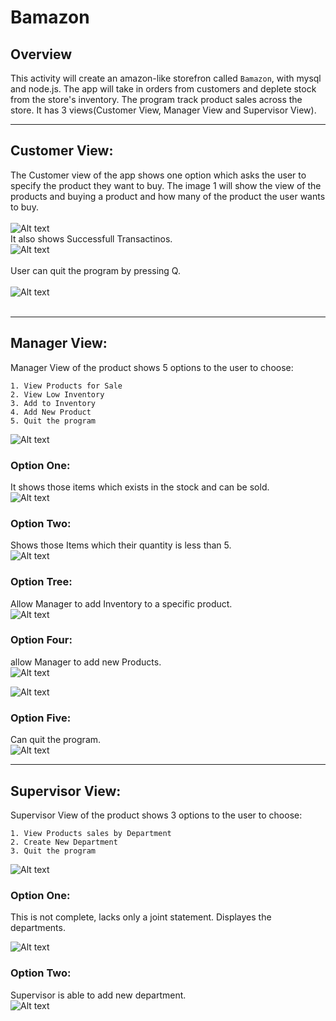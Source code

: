# Bamazon
## Overview

This activity will create an amazon-like storefron called `Bamazon`, with mysql and node.js.
The app will take in orders from customers and deplete stock from the store's inventory. The program track product sales across the store. It has 3 views(Customer View, Manager View and Supervisor View).
- - -
## Customer View: 
The Customer view of the app shows one option which asks the user to specify the product they want to buy. 
The image 1 will show the view of the products and buying a product and how many of the product the user wants to buy. <br /><br />
![Alt text](./images/img1.png?raw=true "View of and Buy")
<br />
It also shows Successfull Transactinos. <br />
![Alt text](./images/img3-success.png?raw=true "Success")
<br /><br />
User can quit the program by pressing Q.<br /><br />
![Alt text](./images/quitCustomer.png?raw=true "Quit")
<br /><br />
- - -
## Manager View: 
Manager View of the product shows 5 options to the user to choose: <br />
    
    1. View Products for Sale
    2. View Low Inventory 
    3. Add to Inventory 
    4. Add New Product 
    5. Quit the program 
          
![Alt text](./images/managerView.png?raw=true "View Manager")

### Option One:

It shows those items which exists in the stock and can be sold. <br />
![Alt text](./images/viewProductManager.png?raw=true "View Product Manager")

### Option Two: 

Shows those Items which their quantity is less than 5. <br />
![Alt text](./images/viewLowInventory1.png?raw=true "View Low Inventory")

### Option Tree: 

Allow Manager to add Inventory to a specific product. <br />
![Alt text](./images/addToInventory.png?raw=true "Add to Inventory")

### Option Four:

allow Manager to add new Products. <br />
![Alt text](./images/addNewProduct1.png?raw=true "Add new Product")

![Alt text](./images/addNewProduct2.png?raw=true "Add new Product2")

### Option Five: 

Can quit the program.<br />
![Alt text](./images/quit-manager.png?raw=true "quit")
- - -
## Supervisor View: 

Supervisor View of the product shows 3 options to the user to choose: <br />
    
    1. View Products sales by Department
    2. Create New Department
    3. Quit the program 
          
![Alt text](./images/supervisorView.png?raw=true "View Supervisor")

### Option One: 

This is not complete, lacks only a joint statement. Displayes the departments.  

![Alt text](./images/supervisorDepartmentView.png?raw=true "View Products sales by Department")

### Option Two: 

Supervisor is able to add new department. <br />
![Alt text](./images/addDepartmentSupervisor.png?raw=true "Create New Department")